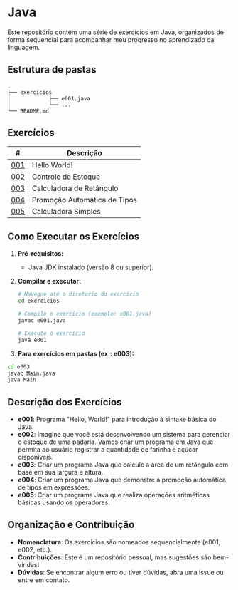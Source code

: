 # Java 
Este repositório contém uma série de exercícios em Java, organizados de forma sequencial para acompanhar meu progresso no aprendizado da linguagem.

## Estrutura de pastas
```plain/text
.
├── exercicios
│			 ├── e001.java
│ 			 └── ...
└── README.md

```

## Exercícios

|#| Descrição |
| --- | ----------|
|[001](./exercicios/e001.java) | Hello World! |
|[002](./exercicios/e002.java) | Controle de Estoque |
|[003](./exercicios/e003.java) | Calculadora de Retângulo |
|[004](./exercicios/e004.java) | Promoção Automática de Tipos |
|[005](./exercicios/e005.java) | Calculadora Simples |


## Como Executar os Exercícios

1. **Pré-requisitos:**
   - Java JDK instalado (versão 8 ou superior).

2. **Compilar e executar:**
   ```bash
   # Navegue até o diretório do exercício
   cd exercicios

   # Compile o exercício (exemplo: e001.java)
   javac e001.java

   # Execute o exercício
   java e001
   ```
3. **Para exercícios em pastas (ex.: e003):**
```bash
cd e003
javac Main.java
java Main
```

## Descrição dos Exercícios
- **e001**: Programa "Hello, World!" para introdução à sintaxe básica do Java.
- **e002**: Imagine que você está desenvolvendo um sistema para gerenciar o estoque de uma padaria. Vamos criar um programa em Java que permita ao usuário registrar a quantidade de farinha e açúcar disponíveis.
- **e003**: Criar um programa Java que calcule a área de um retângulo com base em sua largura e altura.
- **e004**: Criar um programa Java que demonstre a promoção automática de tipos em expressões.
- **e005**: Criar um programa Java que realiza operações aritméticas básicas usando os operadores.

## Organização e Contribuição

- **Nomenclatura**: Os exercícios são nomeados sequencialmente (e001, e002, etc.).
- **Contribuições**: Este é um repositório pessoal, mas sugestões são bem-vindas!
- **Dúvidas**: Se encontrar algum erro ou tiver dúvidas, abra uma issue ou entre em contato.